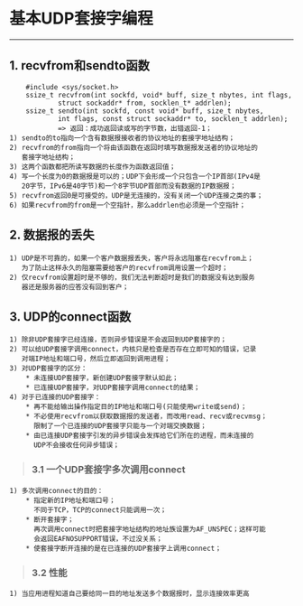 # **基本UDP套接字编程**
***


## **1. recvfrom和sendto函数**
        #include <sys/socket.h>
        ssize_t recvfrom(int sockfd, void* buff, size_t nbytes, int flags,
                struct sockaddr* from, socklen_t* addrlen);
        ssize_t sendto(int sockfd, const void* buff, size_t nbytes, 
                int flags, const struct sockaddr* to, socklen_t addrlen);
                => 返回：成功返回读或写的字节数，出错返回-1；
    1) sendto的to指向一个含有数据报接收者的协议地址的套接字地址结构；
    2) recvfrom的from指向一个将由该函数在返回时填写数据报发送者的协议地址的
       套接字地址结构；
    3) 这两个函数都把所读写数据的长度作为函数返回值；
    4) 写一个长度为0的数据报是可以的；UDP下会形成一个只包含一个IP首部(IPv4是
       20字节，IPv6是40字节)和一个8字节UDP首部而没有数据的IP数据报；
    5) recvfrom返回0是可接受的，UDP是无连接的，没有关闭一个UDP连接之类的事；
    6) 如果recvfrom的from是一个空指针，那么addrlen也必须是一个空指针；


## **2. 数据报的丢失**
    1) UDP是不可靠的，如果一个客户数据报丢失，客户将永远阻塞在recvfrom上；
       为了防止这样永久的阻塞需要给客户的recvfrom调用设置一个超时；
    2) 仅recvfrom设置超时是不够的，我们无法判断超时是我们的数据没有达到服务
       器还是服务器的应答没有回到客户；

## **3. UDP的connect函数**
    1) 除非UDP套接字已经连接，否则异步错误是不会返回到UDP套接字的；
    2) 可以给UDP套接字调用connect，内核只是检查是否存在立即可知的错误，记录
       对端IP地址和端口号，然后立即返回到调用进程；
    3) 对UDP套接字的区分：
        * 未连接UDP套接字，新创建UDP套接字默认如此；
        * 已连接UDP套接字，对UDP套接字调用connect的结果；
    4) 对于已连接的UDP套接字：
        * 再不能给输出操作指定目的IP地址和端口号(只能使用write或send)；
        * 不必使用recvfrom以获取数据报的发送者，而改用read、recv或recvmsg；
          限制了一个已连接的UDP套接字只能与一个对端交换数据；
        * 由已连接UDP套接字引发的异步错误会发挥给它们所在的进程，而未连接的
          UDP不会接收任何异步错误；
> ### **3.1 一个UDP套接字多次调用connect**
    1) 多次调用connect的目的：
        * 指定新的IP地址和端口号；
          不同于TCP，TCP的connect只能调用一次；
        * 断开套接字；
          再次调用connect时把套接字地址结构的地址族设置为AF_UNSPEC；这样可能
          会返回EAFNOSUPPORT错误，不过没关系；
        * 使套接字断开连接的是在已连接的UDP套接字上调用connect；
> ### **3.2 性能**
    1) 当应用进程知道自己要给同一目的地址发送多个数据报时，显示连接效率更高
